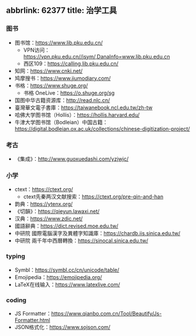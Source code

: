 abbrlink: 62377
title: 治学工具
---
### 图书

- 图书馆：https://www.lib.pku.edu.cn/
  - VPN访问：https://vpn.pku.edu.cn//jsym/,DanaInfo=www.lib.pku.edu.cn
  - 西区109：https://calling.lib.pku.edu.cn/
- 知网：https://www.cnki.net/
- 鸠摩搜书：https://www.jiumodiary.com/
- 书格：https://www.shuge.org/
  - 书格 OneLive：https://o.shuge.org/sg
- 国图中华古籍资源库：http://read.nlc.cn/
- 臺灣華文電子書庫：https://taiwanebook.ncl.edu.tw/zh-tw
- 哈佛大学图书馆（Hollis）：https://hollis.harvard.edu/
- 牛津大学图书馆（Bodleian）中国古籍：https://digital.bodleian.ox.ac.uk/collections/chinese-digitization-project/

### 考古

- 《集成》：http://www.guoxuedashi.com/yzjwjc/

### 小学

- ctext：https://ctext.org/
  - ctext先秦两汉文献搜索：https://ctext.org/pre-qin-and-han
- 韵典：https://ytenx.org/
- 《切韻》：https://qieyun.lawaxi.net/
- 汉典：https://www.zdic.net/
- 國語辭典：https://dict.revised.moe.edu.tw/
- 中研院 國際電腦漢字及異體字知識庫：https://chardb.iis.sinica.edu.tw/
- 中研院 兩千年中西曆轉換：https://sinocal.sinica.edu.tw/

### typing

- Symbl：https://symbl.cc/cn/unicode/table/
- Emojipedia：https://emojipedia.org/
- LaTeX在线输入：https://www.latexlive.com/

### coding

- JS Formatter：https://www.qianbo.com.cn/Tool/Beautify/Js-Formatter.html
- JSON格式化：https://www.sojson.com/